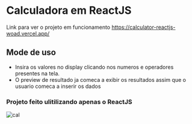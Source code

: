 # Calculadora em ReactJS

Link para ver o projeto em funcionamento https://calculator-reactjs-woad.vercel.app/

## Mode de uso
- Insira os valores no display clicando nos numeros e operadores presentes na tela.
- O preview de resultado ja comeca a exibir os resultados assim que o usuario comeca a inserir os dados

### Projeto feito ulitilizando apenas o ReactJS

![cal](https://user-images.githubusercontent.com/94575118/164065525-269fe9ef-5dfd-4e43-ac40-f25b047d09f7.png)
